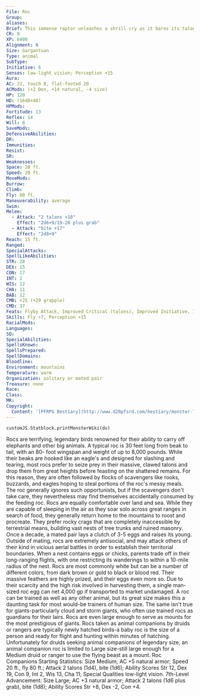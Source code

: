 ```yaml
---
File: Roc
Group: 
aliases: 
Brief: This immense raptor unleashes a shrill cry as it bares its talons, each large enough to carry off a horse.
CR: 9
XP: 6400
Alignment: N
Size: Gargantuan
Type: animal
SubType: 
Initiative: 6
Senses: low-light vision; Perception +15
Aura: 
AC: 22, touch 8, flat-footed 20
ACMods: (+2 Dex, +14 natural, -4 size)
HP: 120
HD: (16d8+48)
HPMods: 
Fortitude: 13
Reflex: 14
Will: 8
SaveMods: 
DefensiveAbilities: 
DR: 
Immunities: 
Resist: 
SR: 
Weaknesses: 
Space: 20 ft.
Speed: 20 ft.
MoveMods: 
Burrow: 
Climb: 
Fly: 80 ft.
Maneuverability: average
Swim: 
Melee: 
  - Attack: "2 talons +18"
    Effect: "2d6+9/19-20 plus grab"
  - Attack: "bite +17"
    Effect: "2d8+9"
Reach: 15 ft.
Ranged: 
SpecialAttacks: 
SpellLikeAbilities: 
STR: 28
DEX: 15
CON: 17
INT: 2
WIS: 12
CHA: 11
BAB: 12
CMB: +25 (+29 grapple)
CMD: 37
Feats: Flyby Attack, Improved Critical (talons), Improved Initiative, Iron Will, Lightning Reflexes, Power Attack, Skill Focus (Perception), Weapon Focus (talons)
Skills: Fly +7, Perception +15
RacialMods: 
Languages: 
SQ: 
SpecialAbilities: 
SpellsKnown: 
SpellsPrepared: 
SpellDomains: 
Bloodline: 
Environment: mountains
Temperature: warm
Organization: solitary or mated pair
Treasure: none
Race: 
Class: 
MR: 
Copyright:
  Content: '[PFRPG Bestiary](http://www.d20pfsrd.com/bestiary/monster-listings/animals/avians/roc)'
---
```

```dataviewjs
customJS.Statblock.printMonsterWiki(dv)
```
Rocs are terrifying, legendary birds renowned for their ability to carry off elephants and other big animals. A typical roc is 30 feet long from beak to tail, with an 80- foot wingspan and weight of up to 8,000 pounds. While their beaks are hooked like an eagle's and designed for slashing and tearing, most rocs prefer to seize prey in their massive, clawed talons and drop them from great heights before feasting on the shattered remains. For this reason, they are often followed by flocks of scavengers like rooks, buzzards, and eagles hoping to steal portions of the roc's messy meals. The roc generally ignores such opportunists, but if the scavengers don't take care, they nevertheless may find themselves accidentally consumed by the feeding roc. Rocs are equally comfortable over land and sea. While they are capable of sleeping in the air as they soar solo across great ranges in search of food, they generally return home to the mountains to roost and procreate. They prefer rocky crags that are completely inaccessible by terrestrial means, building vast nests of tree trunks and ruined masonry. Once a decade, a mated pair lays a clutch of 3-5 eggs and raises its young. Outside of mating, rocs are extremely antisocial, and may attack others of their kind in vicious aerial battles in order to establish their territorial boundaries. When a nest contains eggs or chicks, parents trade off in their long-ranging flights, with one restricting its wanderings to within a 10-mile radius of the nest. Rocs are most commonly white but can be a number of different colors, from dark brown or gold to black or blood red. Their massive feathers are highly prized, and their eggs even more so. Due to their scarcity and the high risk involved in harvesting them, a single man-sized roc egg can net 4,000 gp if transported to market undamaged. A roc can be trained as well as any other animal, but its great size makes this a daunting task for most would-be trainers of human size. The same isn't true for giants-particularly cloud and storm giants, who often use trained rocs as guardians for their lairs. Rocs are even large enough to serve as mounts for the most prestigious of giants. Rocs taken as animal companions by druids or rangers are typically newly hatched birds-a baby roc is the size of a person and ready for flight and hunting within minutes of hatching. Unfortunately for druids seeking animal companions of legendary size, an animal companion roc is limited to Large size-still large enough for a Medium druid or ranger to use the flying beast as a mount. Roc Companions Starting Statistics: Size Medium; AC +5 natural armor; Speed 20 ft., fly 80 ft.; Attack 2 talons (1d4), bite (1d6); Ability Scores Str 12, Dex 19, Con 9, Int 2, Wis 13, Cha 11; Special Qualities low-light vision. 7th-Level Advancement: Size Large; AC +3 natural armor; Attack 2 talons (1d6 plus grab), bite (1d8); Ability Scores Str +8, Dex -2, Con +4.
